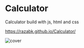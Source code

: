 # Calculator

Calculator build with js, html and css

https://razabk.github.io/Calculator/

![cover](https://user-images.githubusercontent.com/85071405/127855353-67d2764b-b897-42cb-ae45-7cfb5f52f2f1.png)
